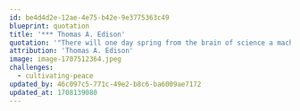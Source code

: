 ```yaml
---
id: be4d4d2e-12ae-4e75-b42e-9e3775363c49
blueprint: quotation
title: '*** Thomas A. Edison'
quotation: '"There will one day spring from the brain of science a machine or force so fearful in its potentialities, so absolutely terrifying, that even man, the fighter – who will dare torture and death in order to inflict torture and death – will be appalled, and so abandon war forever."'
attribution: 'Thomas A. Edison'
image: image-1707512364.jpeg
challenges:
  - cultivating-peace
updated_by: 46c097c5-771c-49e2-b8c6-ba6009ae7172
updated_at: 1708139080
---
```

